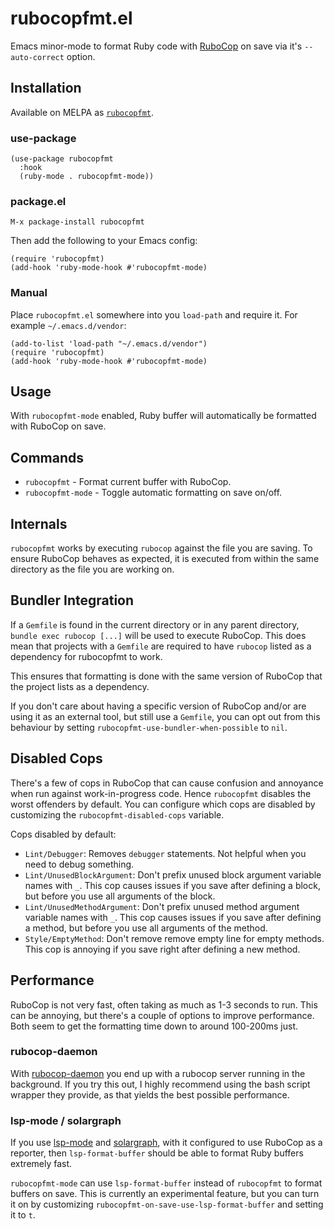 # rubocopfmt.el

Emacs minor-mode to format Ruby code with
[RuboCop](https://github.com/bbatsov/rubocop) on save via it's `--auto-correct`
option.

## Installation

Available on MELPA as [`rubocopfmt`](https://melpa.org/#/rubocopfmt).

### use-package

```elisp
(use-package rubocopfmt
  :hook
  (ruby-mode . rubocopfmt-mode))
```

### package.el

```
M-x package-install rubocopfmt
```

Then add the following to your Emacs config:

```elisp
(require 'rubocopfmt)
(add-hook 'ruby-mode-hook #'rubocopfmt-mode)
```

### Manual

Place `rubocopfmt.el` somewhere into you `load-path` and require it. For example
`~/.emacs.d/vendor`:

```elisp
(add-to-list 'load-path "~/.emacs.d/vendor")
(require 'rubocopfmt)
(add-hook 'ruby-mode-hook #'rubocopfmt-mode)
```

## Usage

With `rubocopfmt-mode` enabled, Ruby buffer will automatically be formatted with
RuboCop on save.

## Commands

- `rubocopfmt` - Format current buffer with RuboCop.
- `rubocopfmt-mode` - Toggle automatic formatting on save on/off.

## Internals

`rubocopfmt` works by executing `rubocop` against the file you are saving. To
ensure RuboCop behaves as expected, it is executed from within the same
directory as the file you are working on.

## Bundler Integration

If a `Gemfile` is found in the current directory or in any parent directory,
`bundle exec rubocop [...]` will be used to execute RuboCop. This does mean that
projects with a `Gemfile` are required to have `rubocop` listed as a dependency
for rubocopfmt to work.

This ensures that formatting is done with the same version of RuboCop that the
project lists as a dependency.

If you don't care about having a specific version of RuboCop and/or are using it
as an external tool, but still use a `Gemfile`, you can opt out from this
behaviour by setting `rubocopfmt-use-bundler-when-possible` to `nil`.

## Disabled Cops

There's a few of cops in RuboCop that can cause confusion and annoyance when run
against work-in-progress code. Hence `rubocopfmt` disables the worst offenders
by default. You can configure which cops are disabled by customizing the
`rubocopfmt-disabled-cops` variable.

Cops disabled by default:

- `Lint/Debugger`: Removes `debugger` statements. Not helpful when you need to
  debug something.
- `Lint/UnusedBlockArgument`: Don't prefix unused block argument variable names
  with `_`. This cop causes issues if you save after defining a block, but
  before you use all arguments of the block.
- `Lint/UnusedMethodArgument`: Don't prefix unused method argument variable
  names with `_`. This cop causes issues if you save after defining a method,
  but before you use all arguments of the method.
- `Style/EmptyMethod`: Don't remove remove empty line for empty methods. This
  cop is annoying if you save right after defining a new method.

## Performance

RuboCop is not very fast, often taking as much as 1-3 seconds to run. This can
be annoying, but there's a couple of options to improve performance. Both seem
to get the formatting time down to around 100-200ms just.

### rubocop-daemon

With [rubocop-daemon](https://github.com/fohte/rubocop-daemon) you end up with a
rubocop server running in the background. If you try this out, I highly
recommend using the bash script wrapper they provide, as that yields the best
possible performance.

### lsp-mode / solargraph

If you use [lsp-mode](https://github.com/emacs-lsp/lsp-mode) and
[solargraph](https://github.com/castwide/solargraph), with it configured to use
RuboCop as a reporter, then `lsp-format-buffer` should be able to format Ruby
buffers extremely fast.

`rubocopfmt-mode` can use `lsp-format-buffer` instead of `rubocopfmt` to format
buffers on save. This is currently an experimental feature, but you can turn it
on by customizing `rubocopfmt-on-save-use-lsp-format-buffer` and setting it to
`t`.
